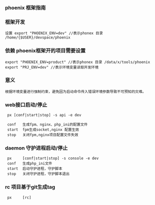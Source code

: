 ### phoenix 框架指南
### 框架开发
    设置 export "PHOENIX_ENV=dev" //表示phonex 目录 /home/{$USER}/devspace/phoenix
### 依赖 phoenix框架开的项目需要设置
    export "PHOENIX_ENV=product" //表示phonex 目录 /data/x/tools/phoenix
    export "PRJ_ENV=dev" //表示环境变量读取开发环境
### 意义
    根据环境变量进行强制约束，避免因为启动命令传入错误环境参数导致不可预知的灾难。

### web接口启动/停止
     px [conf|start|stop] -s api -e dev
     
     conf   生成fpm、nginx、php_ini的配置文件
     start  fpm生成socket,nginx 配置生效
     stop   关闭fpm,nginx项目配置文件失效
### daemon 守护进程启动/停止
     px     [conf|start|stop] -s console -e dev
     conf   生成php_ini文件
     start  启动守护进程，守护脚本
     stop   关闭守护进程，守护脚本退出
     
### rc 项目基于git生成tag

     px     [rc]
